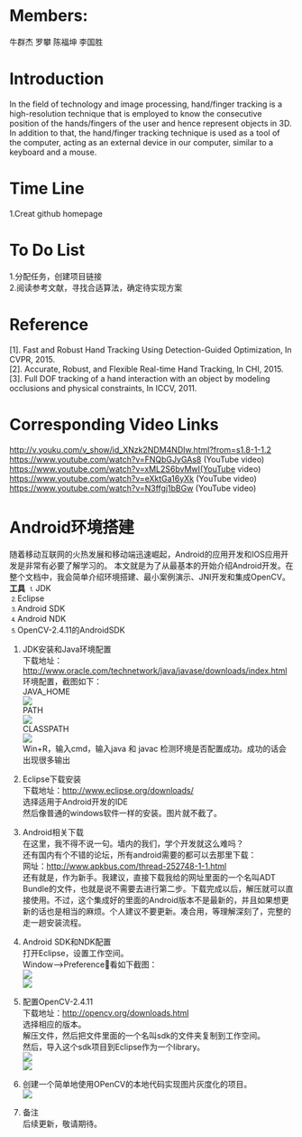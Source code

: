 # Members: 
牛群杰 罗攀 陈福坤 李国胜
# Introduction
In the field of technology and image processing, hand/finger tracking is 
a high-resolution technique that is employed to know the consecutive position 
of the hands/fingers of the user and hence represent objects in 3D. In addition 
to that, the hand/finger tracking technique is used as a tool of the computer, 
acting as an external device in our computer, similar to a keyboard and 
a mouse.      
# Time Line
1.Creat github homepage
# To Do List
1.分配任务，创建项目链接   
2.阅读参考文献，寻找合适算法，确定待实现方案   

# Reference
[1]. Fast and Robust Hand Tracking Using Detection-Guided Optimization, In CVPR, 2015.     
[2]. Accurate, Robust, and Flexible Real-time Hand Tracking, In CHI, 2015.      
[3]. Full DOF tracking of a hand interaction with an object by modeling occlusions and physical constraints, In ICCV, 2011.     

# Corresponding Video Links
http://v.youku.com/v_show/id_XNzk2NDM4NDIw.html?from=s1.8-1-1.2     
https://www.youtube.com/watch?v=FNQbGJyGAs8 (YouTube video)     
https://www.youtube.com/watch?v=xML2S6bvMwI(YouTube video)     
https://www.youtube.com/watch?v=eXktGa16yXk (YouTube video)     
https://www.youtube.com/watch?v=N3ffgj1bBGw (YouTube video)    

# Android环境搭建
随着移动互联网的火热发展和移动端迅速崛起，Android的应用开发和IOS应用开发是非常有必要了解学习的。
本文就是为了从最基本的开始介绍Android开发。在整个文档中，我会简单介绍环境搭建、最小案例演示、JNI开发和集成OpenCV。      
**工具**
⒈JDK    
⒉Eclipse   
⒊Android SDK   
⒋Android NDK   
⒌OpenCV-2.4.11的AndroidSDK      

1. JDK安装和Java环境配置   
下载地址：http://www.oracle.com/technetwork/java/javase/downloads/index.html
环境配置，截图如下：   
JAVA_HOME   
![](https://github.com/philniu/philniu.github.io/blob/master/1.png)           
PATH     
![](https://github.com/philniu/philniu.github.io/blob/master/2.png)       
CLASSPATH    
![](https://github.com/philniu/philniu.github.io/blob/master/3.png)                       
Win+R，输入cmd，输入java 和 javac 检测环境是否配置成功。成功的话会出现很多输出      

2. Eclipse下载安装     
下载地址：http://www.eclipse.org/downloads/    
选择适用于Android开发的IDE      
然后像普通的windows软件一样的安装。图片就不截了。    

3. Android相关下载          
在这里，我不得不说一句。墙内的我们，学个开发就这么难吗？   
还有国内有个不错的论坛，所有android需要的都可以去那里下载：   
网址：http://www.apkbus.com/thread-252748-1-1.html    
还有就是，作为新手。我建议，直接下载我给的网址里面的一个名叫ADT Bundle的文件，也就是说不需要去进行第二步。下载完成以后，解压就可以直接使用。不过，这个集成好的里面的Android版本不是最新的，并且如果想更新的话也是相当的麻烦。个人建议不要更新。凑合用，等理解深刻了，完整的走一趟安装流程。     

4. Android SDK和NDK配置     
打开Eclipse，设置工作空间。      
Window—>Preference看如下截图：     
![](https://github.com/philniu/philniu.github.io/blob/master/4.png)                   
![](https://github.com/philniu/philniu.github.io/blob/master/5.png)                        

5. 配置OpenCV-2.4.11   
下载地址：http://opencv.org/downloads.html    
选择相应的版本。    
解压文件，然后把文件里面的一个名叫sdk的文件夹复制到工作空间。        
然后，导入这个sdk项目到Eclipse作为一个library。      
![](https://github.com/philniu/philniu.github.io/blob/master/6.png)              
![](https://github.com/philniu/philniu.github.io/blob/master/7.png)                 

6. 创建一个简单地使用OPenCV的本地代码实现图片灰度化的项目。                  
![](https://github.com/philniu/philniu.github.io/blob/master/8.png)                                                 

7. 备注               
后续更新，敬请期待。                

       




